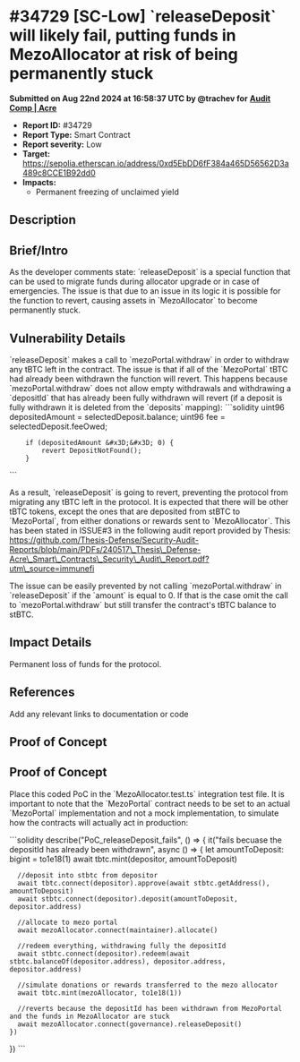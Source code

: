 # #34729 \[SC-Low] \`releaseDeposit\` will likely fail, putting funds in MezoAllocator at risk of being permanently stuck

**Submitted on Aug 22nd 2024 at 16:58:37 UTC by @trachev for** [**Audit Comp | Acre**](https://immunefi.com/audit-competition/boost-acre)

* **Report ID:** #34729
* **Report Type:** Smart Contract
* **Report severity:** Low
* **Target:** https://sepolia.etherscan.io/address/0xd5EbDD6fF384a465D56562D3a489c8CCE1B92dd0
* **Impacts:**
  * Permanent freezing of unclaimed yield

## Description

## Brief/Intro

As the developer comments state: \`releaseDeposit\` is a special function that can be used to migrate funds during allocator upgrade or in case of emergencies. The issue is that due to an issue in its logic it is possible for the function to revert, causing assets in \`MezoAllocator\` to become permanently stuck.

## Vulnerability Details

\`releaseDeposit\` makes a call to \`mezoPortal.withdraw\` in order to withdraw any tBTC left in the contract. The issue is that if all of the \`MezoPortal\` tBTC had already been withdrawn the function will revert. This happens because \`mezoPortal.withdraw\` does not allow empty withdrawals and withdrawing a \`depositId\` that has already been fully withdrawn will revert (if a deposit is fully withdrawn it is deleted from the \`deposits\` mapping): \`\`\`solidity uint96 depositedAmount = selectedDeposit.balance; uint96 fee = selectedDeposit.feeOwed;

```
    if (depositedAmount &#x3D;&#x3D; 0) {
        revert DepositNotFound();
    }
```

\`\`\`

As a result, \`releaseDeposit\` is going to revert, preventing the protocol from migrating any tBTC left in the protocol. It is expected that there will be other tBTC tokens, except the ones that are deposited from stBTC to \`MezoPortal\`, from either donations or rewards sent to \`MezoAllocator\`. This has been stated in ISSUE#3 in the following audit report provided by Thesis: https://github.com/Thesis-Defense/Security-Audit-Reports/blob/main/PDFs/240517\_Thesis\_Defense-Acre\_Smart\_Contracts\_Security\_Audit\_Report.pdf?utm\_source=immunefi

The issue can be easily prevented by not calling \`mezoPortal.withdraw\` in \`releaseDeposit\` if the \`amount\` is equal to 0. If that is the case omit the call to \`mezoPortal.withdraw\` but still transfer the contract's tBTC balance to stBTC.

## Impact Details

Permanent loss of funds for the protocol.

## References

Add any relevant links to documentation or code

## Proof of Concept

## Proof of Concept

Place this coded PoC in the \`MezoAllocator.test.ts\` integration test file. It is important to note that the \`MezoPortal\` contract needs to be set to an actual \`MezoPortal\` implementation and not a mock implementation, to simulate how the contracts will actually act in production:

\`\`\`solidity describe("PoC\_releaseDeposit\_fails", () => { it("fails becuase the depositId has already been withdrawn", async () => { let amountToDeposit: bigint = to1e18(1) await tbtc.mint(depositor, amountToDeposit)

```
  //deposit into stbtc from depositor
  await tbtc.connect(depositor).approve(await stbtc.getAddress(), amountToDeposit)
  await stbtc.connect(depositor).deposit(amountToDeposit, depositor.address)

  //allocate to mezo portal
  await mezoAllocator.connect(maintainer).allocate()

  //redeem everything, withdrawing fully the depositId
  await stbtc.connect(depositor).redeem(await stbtc.balanceOf(depositor.address), depositor.address, depositor.address)

  //simulate donations or rewards transferred to the mezo allocator
  await tbtc.mint(mezoAllocator, to1e18(1))

  //reverts because the depositId has been withdrawn from MezoPortal and the funds in MezoAllocator are stuck
  await mezoAllocator.connect(governance).releaseDeposit()
})
```

}) \`\`\`
